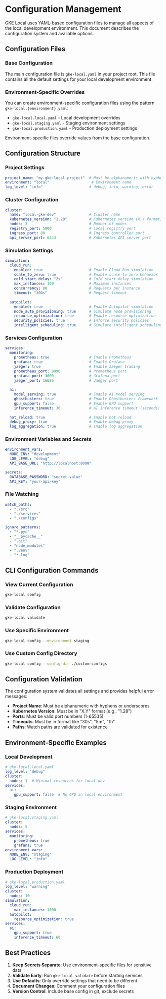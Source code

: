 # Configuration Management

GKE Local uses YAML-based configuration files to manage all aspects of the local development environment. This document describes the configuration system and available options.

## Configuration Files

### Base Configuration

The main configuration file is `gke-local.yaml` in your project root. This file contains all the default settings for your local development environment.

### Environment-Specific Overrides

You can create environment-specific configuration files using the pattern `gke-local.{environment}.yaml`:

- `gke-local.local.yaml` - Local development overrides
- `gke-local.staging.yaml` - Staging environment settings  
- `gke-local.production.yaml` - Production deployment settings

Environment-specific files override values from the base configuration.

## Configuration Structure

### Project Settings

```yaml
project_name: "my-gke-local-project"  # Must be alphanumeric with hyphens/underscores
environment: "local"                   # Environment name
log_level: "info"                     # debug, info, warning, error
```

### Cluster Configuration

```yaml
cluster:
  name: "local-gke-dev"               # Cluster name
  kubernetes_version: "1.28"          # Kubernetes version (X.Y format)
  nodes: 3                            # Number of nodes
  registry_port: 5000                 # Local registry port
  ingress_port: 80                    # Ingress controller port
  api_server_port: 6443               # Kubernetes API server port
```

### Simulation Settings

```yaml
simulation:
  cloud_run:
    enabled: true                     # Enable Cloud Run simulation
    scale_to_zero: true               # Enable scale-to-zero behavior
    cold_start_delay: "2s"            # Cold start delay simulation
    max_instances: 100                # Maximum instances
    concurrency: 80                   # Requests per instance
    timeout: "300s"                   # Request timeout
  
  autopilot:
    enabled: true                     # Enable Autopilot simulation
    node_auto_provisioning: true      # Simulate node provisioning
    resource_optimization: true       # Enable resource optimization
    security_policies: true           # Enforce security policies
    intelligent_scheduling: true      # Simulate intelligent scheduling
```

### Services Configuration

```yaml
services:
  monitoring:
    prometheus: true                  # Enable Prometheus
    grafana: true                     # Enable Grafana
    jaeger: true                      # Enable Jaeger tracing
    prometheus_port: 9090             # Prometheus port
    grafana_port: 3000                # Grafana port
    jaeger_port: 16686                # Jaeger port
  
  ai:
    model_serving: true               # Enable AI model serving
    ghostbusters: true                # Enable Ghostbusters framework
    gpu_support: false                # Enable GPU support
    inference_timeout: 30             # AI inference timeout (seconds)
  
  hot_reload: true                    # Enable hot reload
  debug_proxy: true                   # Enable debug proxy
  log_aggregation: true               # Enable log aggregation
```

### Environment Variables and Secrets

```yaml
environment_vars:
  NODE_ENV: "development"
  LOG_LEVEL: "debug"
  API_BASE_URL: "http://localhost:8000"

secrets:
  DATABASE_PASSWORD: "secret-value"
  API_KEY: "your-api-key"
```

### File Watching

```yaml
watch_paths:
  - "./src"
  - "./services"
  - "./configs"

ignore_patterns:
  - "*.pyc"
  - "__pycache__"
  - ".git"
  - "node_modules"
  - ".venv"
  - "*.log"
```

## CLI Configuration Commands

### View Current Configuration

```bash
gke-local config
```

### Validate Configuration

```bash
gke-local validate
```

### Use Specific Environment

```bash
gke-local config --environment staging
```

### Use Custom Config Directory

```bash
gke-local config --config-dir ./custom-configs
```

## Configuration Validation

The configuration system validates all settings and provides helpful error messages:

- **Project Name**: Must be alphanumeric with hyphens or underscores
- **Kubernetes Version**: Must be in "X.Y" format (e.g., "1.28")
- **Ports**: Must be valid port numbers (1-65535)
- **Timeouts**: Must be in format like "30s", "5m", "1h"
- **Paths**: Watch paths are validated for existence

## Environment-Specific Examples

### Local Development

```yaml
# gke-local.local.yaml
log_level: "debug"
cluster:
  nodes: 1  # Minimal resources for local dev
services:
  ai:
    gpu_support: false  # No GPU in local environment
```

### Staging Environment

```yaml
# gke-local.staging.yaml
cluster:
  nodes: 5
services:
  monitoring:
    prometheus: true
    grafana: true
environment_vars:
  NODE_ENV: "staging"
  LOG_LEVEL: "info"
```

### Production Deployment

```yaml
# gke-local.production.yaml
log_level: "warning"
cluster:
  nodes: 10
simulation:
  cloud_run:
    max_instances: 1000
  autopilot:
    resource_optimization: true
services:
  ai:
    gpu_support: true
    inference_timeout: 60
```

## Best Practices

1. **Keep Secrets Separate**: Use environment-specific files for sensitive data
2. **Validate Early**: Run `gke-local validate` before starting services
3. **Use Defaults**: Only override settings that need to be different
4. **Document Changes**: Comment your configuration files
5. **Version Control**: Include base config in git, exclude secrets